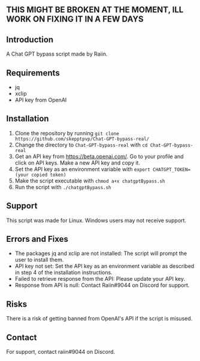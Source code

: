 ## THIS MIGHT BE BROKEN AT THE MOMENT, ILL WORK ON FIXING IT IN A FEW DAYS

## Introduction
A Chat GPT bypass script made by Raiin.

## Requirements
- jq 
- xclip
- API key from OpenAI 

## Installation
1. Clone the repository by running `git clone https://github.com/skepptpvp/Chat-GPT-bypass-real/`
2. Change the directory to `Chat-GPT-bypass-real` with `cd Chat-GPT-bypass-real`
3. Get an API key from https://beta.openai.com/. Go to your profile and click on API keys. Make a new API key and copy it.
4. Set the API key as an environment variable with `export CHATGPT_TOKEN=(your copied token)`
5. Make the script executable with `chmod a+x chatgptBypass.sh`
6. Run the script with `./chatgptBypass.sh`

## Support
This script was made for Linux. Windows users may not receive support.

## Errors and Fixes
- The packages jq and xclip are not installed: The script will prompt the user to install them.
- API key not set: Set the API key as an environment variable as described in step 4 of the installation instructions.
- Failed to retrieve response from the API: Please update your API key.
- Response from API is null: Contact Raiin#9044 on Discord for support.

## Risks
There is a risk of getting banned from OpenAI's API if the script is misused.

## Contact
For support, contact raiin#9044 on Discord.
